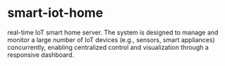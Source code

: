 # smart-iot-home
real-time IoT smart home server. The system is designed to manage and monitor a large number of IoT devices (e.g., sensors, smart appliances) concurrently, enabling centralized control and visualization through a responsive dashboard.
